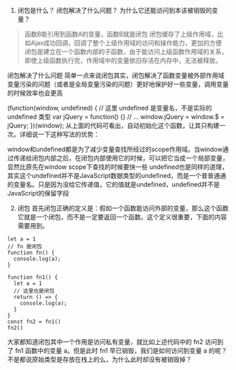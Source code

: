 ﻿1. 闭包是什么？
闭包解决了什么问题？
为什么它还能访问到本该被销毁的变量？

> 函数B能引用到函数A的变量，函数B就是闭包
闭包缓存了上级作用域，比如Ajax成功回调，回调了整个上级作用域的访问和操作能力，更加的方便
闭包是建立在一个函数内部的子函数，由于能访问上级函数作用域的关系，即使上级函数执行完，作用域中的变量依旧存活在内存中，无法被释放。

闭包解决了什么问题
简单一点来说闭包其实，闭包解决了函数变量被外部作用域变量污染的问题（或者是全局变量污染的问题）更好地保护好一些变量，调用变量的时候效率也会更高

(function(window, undefined) { // 这里 undefined 是变量名，不是实际的undefined 类型
    var jQuery = function() {}
    // ...
    window.jQuery = window.$ = jQuery;
})(window);
从上面的代码可看出，自动初始化这个函数，让其只构建一次。详细说一下这种写法的优势： 

window和undefined都是为了减少变量查找所经过的scope作用域。当window通过传递给闭包内部之后，在闭包内部使用它的时候，可以把它当成一个局部变量，显然比原先在window scope下查找的时候要快一些
undefined也是同样的道理，其实这个undefined并不是JavaScript数据类型的undefined，而是一个普普通通的变量名。只是因为没给它传递值，它的值就是undefined，undefined并不是JavaScript的保留字段


2. 闭包
首先闭包正确的定义是：假如一个函数能访问外部的变量，那么这个函数它就是一个闭包，而不是一定要返回一个函数。这个定义很重要，下面的内容需要用到。
```
let a = 1
// fn 是闭包
function fn() {
  console.log(a);
}

function fn1() {
  let a = 1
  // 这里也是闭包
  return () => {
    console.log(a);
  }
}
const fn2 = fn1()
fn2()
```
大家都知道闭包其中一个作用是访问私有变量，就比如上述代码中的 fn2 访问到了 fn1 函数中的变量 a。但是此时 fn1 早已销毁，我们是如何访问到变量 a 的呢？不是都说原始类型是存放在栈上的么，为什么此时却没有被销毁掉？




